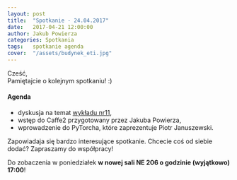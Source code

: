 ```yaml
---
layout: post
title:  "Spotkanie - 24.04.2017"
date:   2017-04-21 12:00:00
author: Jakub Powierza
categories: Spotkania
tags:	spotkanie agenda
cover:  "/assets/budynek_eti.jpg"
---
```


Cześć,  
Pamiętajcie o kolejnym spotkaniu! :)  

#### Agenda
- dyskusja na temat [wykładu nr11](https://www.youtube.com/watch?v=ue4RJdI8yRA),
- wstęp do Caffe2 przygotowany przez Jakuba Powierza,
- wprowadzenie do PyTorcha, które zaprezentuje Piotr Januszewski.

Zapowiadaja się bardzo interesujące spotkanie. Chcecie coś od siebie dodać? Zapraszamy do współpracy!  

Do zobaczenia w poniedziałek **w nowej sali NE 206 o godzinie (wyjątkowo) 17:00**!
